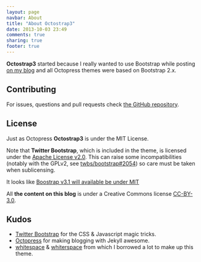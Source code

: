 ```yaml
---
layout: page
navbar: About
title: "About Octostrap3"
date: 2013-10-03 23:49
comments: true
sharing: true
footer: true
---
```


**Octostrap3** started because I really wanted to use Bootstrap while posting
[on my blog](https://kaworu.ch) and all Octopress themes were based on
Bootstrap 2.x.

<h2>Contributing</h2>

For issues, questions and pull requests check
[the GitHub repository](https://github.com/kAworu/octostrap3).

<h2>License</h2>

Just as Octopress **Octostrap3** is under the MIT License.

<div class="alert alert-warning">
    <p>
        <span class="glyphicon glyphicon-warning-sign"></span>
        Note that <strong>Twitter Bootstrap</strong>, which is included in the
        theme, is licensed under the
        <a href="https://github.com/twbs/bootstrap/blob/master/LICENSE">Apache
        License v2.0</a>.
        This can raise some incompatibilities (notably with the GPLv2, see
        <a href="https://github.com/twbs/bootstrap/issues/2054">twbs/bootstrap#2054</a>)
        so care must be taken when sublicensing.
</div>
<div class="alert alert-info">
    <p>
        <span class="glyphicon glyphicon-info-sign"></span>
        It looks like
        <a href="https://github.com/twbs/bootstrap/pull/9994">Boostrap v3.1
        will available be under MIT</a>
</div>

All **the content on this blog** is under a Creative Commons license
[CC-BY-3.0](http://creativecommons.org/licenses/by/3.0/).

<h2>Kudos</h2>

- [Twitter Bootstrap](http://getbootstrap.com/) for the CSS & Javascript magic
  tricks.
- [Octopress](http://octopress.org/) for making blogging with Jekyll
  awesome.
- [whitespace](https://github.com/lucaslew/whitespace) &
  [whiterspace](https://github.com/mjhea0/whiterspace) from which I borrowed a
  lot to make up this theme.
